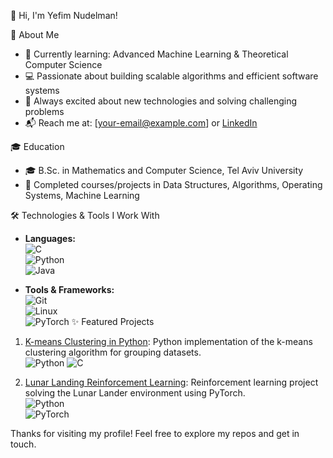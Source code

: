 👋 Hi, I'm Yefim Nudelman!

🎯 About Me
- 🌱 Currently learning: Advanced Machine Learning & Theoretical Computer Science
- 💻 Passionate about building scalable algorithms and efficient software systems
- 🚀 Always excited about new technologies and solving challenging problems
- 📬 Reach me at: [your-email@example.com] or [LinkedIn](https://www.linkedin.com/in/yefim-nudelman)

🎓 Education
- 🎓 B.Sc. in Mathematics and Computer Science, Tel Aviv University
- 🏅 Completed courses/projects in Data Structures, Algorithms, Operating Systems, Machine Learning

🛠 Technologies & Tools I Work With
- **Languages:**  
  ![C](https://img.shields.io/badge/-C-555555?style=flat&logo=c&logoColor=white)  
  ![Python](https://img.shields.io/badge/-Python-3776AB?style=flat&logo=python&logoColor=white)  
  ![Java](https://img.shields.io/badge/-Java-007396?style=flat&logo=java&logoColor=white)

- **Tools & Frameworks:**  
  ![Git](https://img.shields.io/badge/-Git-F05032?style=flat&logo=git&logoColor=white)  
  ![Linux](https://img.shields.io/badge/-Linux-FCC624?style=flat&logo=linux&logoColor=black)  
  ![PyTorch](https://img.shields.io/badge/-PyTorch-EE4C2C?style=flat&logo=pytorch&logoColor=white)
✨ Featured Projects

1. [K-means Clustering in Python](https://github.com/NudelMaster/kmeans-python): Python implementation of the k-means clustering algorithm for grouping datasets.  
   ![Python](https://img.shields.io/badge/-Python-3776AB?style=flat&logo=python&logoColor=white)
   ![C](https://img.shields.io/badge/-C-555555?style=flat&logo=c&logoColor=white)    

3. [Lunar Landing Reinforcement Learning](https://github.com/NudelMaster/lunar-landing-rl): Reinforcement learning project solving the Lunar Lander environment using PyTorch.  
   ![Python](https://img.shields.io/badge/-Python-3776AB?style=flat&logo=python&logoColor=white)  
   ![PyTorch](https://img.shields.io/badge/-PyTorch-EE4C2C?style=flat&logo=pytorch&logoColor=white)

Thanks for visiting my profile! Feel free to explore my repos and get in touch.
